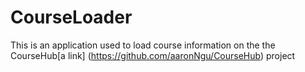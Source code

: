 # CourseLoader
This is an application used to load course information on the the CourseHub[a link] (https://github.com/aaronNgu/CourseHub) project 